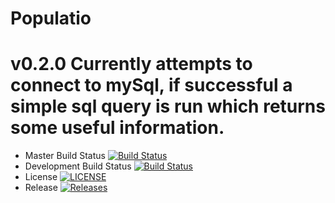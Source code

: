 # Populatio
# v0.2.0 Currently attempts to connect to mySql, if successful a simple sql query is run which returns some useful information.

- Master Build Status [![Build Status](https://travis-ci.org/PopulatioInc/Populatio.svg?branch=master)](https://travis-ci.org/PopulatioInc/Populatio)
- Development Build Status [![Build Status](https://travis-ci.org/PopulatioInc/Populatio.svg?branch=develop)](https://travis-ci.org/PopulatioInc/Populatio)
- License [![LICENSE](https://img.shields.io/github/license/populatioinc/populatio.svg?style=flat-square)](https://github.com/populatioinc/populatio/LICENSE)
- Release [![Releases](https://img.shields.io/github/release/populatioinc/populatio/all.svg?style=flat-square)](https://github.com/populatioinc/populatio/releases)